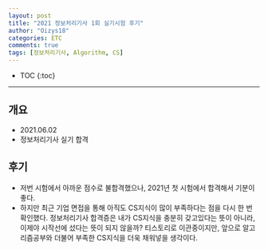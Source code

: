 ```yaml
---
layout: post
title: "2021 정보처리기사 1회 실기시험 후기"
author: "Oizys18"
categories: ETC
comments: true
tags: [정보처리기사, Algorithm, CS]
---
```


- TOC
  {:toc}

---

## 개요

- 2021.06.02
- 정보처리기사 실기 합격

## 후기

- 저번 시험에서 아까운 점수로 불합격했으나, 2021년 첫 시험에서 합격해서 기분이 좋다.
- 하지만 최근 기업 면접을 통해 아직도 CS지식이 많이 부족하다는 점을 다시 한 번 확인했다.
  정보처리기사 합격증은 내가 CS지식을 충분히 갖고있다는 뜻이 아니라, 이제야 시작선에 섰다는 뜻이 되지 않을까?
  티스토리로 이관중이지만, 앞으로 알고리즘공부와 더불어 부족한 CS지식을 더욱 채워넣을 생각이다.
